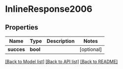 # InlineResponse2006

## Properties
Name | Type | Description | Notes
------------ | ------------- | ------------- | -------------
**succes** | **bool** |  | [optional] 

[[Back to Model list]](../../README.md#documentation-for-models) [[Back to API list]](../../README.md#documentation-for-api-endpoints) [[Back to README]](../../README.md)

